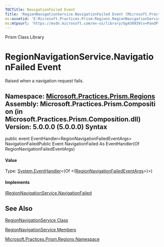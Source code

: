 ```yaml
---
TOCTitle: NavigationFailed Event
Title: 'RegionNavigationService.NavigationFailed Event (Microsoft.Practices.Prism.Regions)'
ms:assetid: 'E:Microsoft.Practices.Prism.Regions.RegionNavigationService.NavigationFailed'
ms:mtpsurl: 'https://msdn.microsoft.com/en-us/library/Gg430939(v=PandP.50)'
---
```


Prism Class Library

RegionNavigationService.NavigationFailed Event
==================================================

Raised when a navigation request fails.

**Namespace:** [Microsoft.Practices.Prism.Regions](https://msdn.microsoft.com/n:microsoft.practices.prism.regions)
**Assembly:** Microsoft.Practices.Prism.Composition (in Microsoft.Practices.Prism.Composition.dll) Version: 5.0.0.0 (5.0.0.0)
Syntax
------

<span id="syntaxToggle"></span>public event EventHandler&lt;RegionNavigationFailedEventArgs&gt; NavigationFailedPublic Event NavigationFailed As EventHandler(Of RegionNavigationFailedEventArgs)
#### Value

Type: [System.EventHandler](http://msdn2.microsoft.com/en-us/library/db0etb8x)&lt;(Of &lt;([RegionNavigationFailedEventArgs](https://msdn.microsoft.com/t:microsoft.practices.prism.regions.regionnavigationfailedeventargs)&gt;)&gt;)
#### Implements

[IRegionNavigationService.NavigationFailed](https://msdn.microsoft.com/e:microsoft.practices.prism.regions.iregionnavigationservice.navigationfailed)

See Also
--------

<span id="seeAlsoToggle"></span>
[RegionNavigationService Class](https://msdn.microsoft.com/t:microsoft.practices.prism.regions.regionnavigationservice)

[RegionNavigationService Members](https://msdn.microsoft.com/allmembers.t:microsoft.practices.prism.regions.regionnavigationservice)

[Microsoft.Practices.Prism.Regions Namespace](https://msdn.microsoft.com/n:microsoft.practices.prism.regions)
